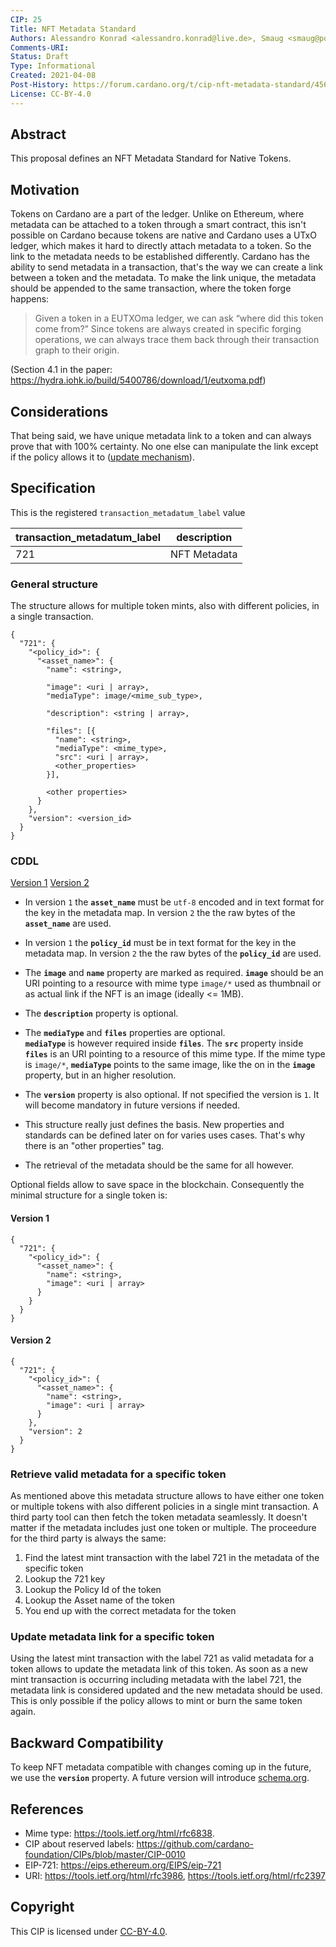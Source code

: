 ```yaml
---
CIP: 25
Title: NFT Metadata Standard
Authors: Alessandro Konrad <alessandro.konrad@live.de>, Smaug <smaug@pool.pm>
Comments-URI:
Status: Draft
Type: Informational
Created: 2021-04-08
Post-History: https://forum.cardano.org/t/cip-nft-metadata-standard/45687 and https://www.reddit.com/r/CardanoDevelopers/comments/mkhlv8/nft_metadata_standard/
License: CC-BY-4.0
---
```


## Abstract

This proposal defines an NFT Metadata Standard for Native Tokens.

## Motivation

Tokens on Cardano are a part of the ledger. Unlike on Ethereum, where metadata can be attached to a token through a smart contract, this isn't possible on Cardano because tokens are native and Cardano uses a UTxO ledger, which makes it hard to directly attach metadata to a token.
So the link to the metadata needs to be established differently.
Cardano has the ability to send metadata in a transaction, that's the way we can create a link between a token and the metadata. To make the link unique, the metadata should be appended to the same transaction, where the token forge happens:

> Given a token in a EUTXOma ledger, we can ask “where did this token come from?” Since tokens
> are always created in specific forging operations, we can always trace them back through their
> transaction graph to their origin.

(Section 4.1 in the paper: https://hydra.iohk.io/build/5400786/download/1/eutxoma.pdf)

## Considerations

That being said, we have unique metadata link to a token and can always prove that with 100% certainty. No one else can manipulate the link except if the policy allows it to ([update mechanism](#update-metadata-link-for-a-specific-token)).

## Specification

This is the registered `transaction_metadatum_label` value

| transaction_metadatum_label | description  |
| --------------------------- | ------------ |
| 721                         | NFT Metadata |

### General structure

The structure allows for multiple token mints, also with different policies, in a single transaction.

```
{
  "721": {
    "<policy_id>": {
      "<asset_name>": {
        "name": <string>,

        "image": <uri | array>,
        "mediaType": image/<mime_sub_type>,

        "description": <string | array>,

        "files": [{
          "name": <string>,
          "mediaType": <mime_type>,
          "src": <uri | array>,
          <other_properties>
        }],

        <other properties>
      }
    },
    "version": <version_id>
  }
}
```

### CDDL

[Version 1](./cddl/version_1.cddl)
[Version 2](./cddl/version_2.cddl)

- In version `1` the **`asset_name`** must be `utf-8` encoded and in text format for the key in the metadata map. In version `2` the the raw bytes of the **`asset_name`** are used.

- In version `1` the **`policy_id`** must be in text format for the key in the metadata map. In version `2` the the raw bytes of the **`policy_id`** are used.

- The **`image`** and **`name`** property are marked as required. **`image`** should be an URI pointing to a resource with mime type `image/*` used as thumbnail or as actual link if the NFT is an image (ideally <= 1MB).

- The **`description`** property is optional.

- The **`mediaType`** and **`files`** properties are optional.<br /> **`mediaType`** is however required inside **`files`**. The **`src`** property inside **`files`** is an URI pointing to a resource of this mime type. If the mime type is `image/*`, **`mediaType`** points to the same image, like the on in the **`image`** property, but in an higher resolution.

- The **`version`** property is also optional. If not specified the version is `1`. It will become mandatory in future versions if needed.

- This structure really just defines the basis. New properties and standards can be defined later on for varies uses cases. That's why there is an "other properties" tag.

- The retrieval of the metadata should be the same for all however.

Optional fields allow to save space in the blockchain. Consequently the minimal structure for a single token is:

#### Version 1

```
{
  "721": {
    "<policy_id>": {
      "<asset_name>": {
        "name": <string>,
        "image": <uri | array>
      }
    }
  }
}
```

#### Version 2

```
{
  "721": {
    "<policy_id>": {
      "<asset_name>": {
        "name": <string>,
        "image": <uri | array>
      }
    },
    "version": 2
  }
}
```

### Retrieve valid metadata for a specific token

As mentioned above this metadata structure allows to have either one token or multiple tokens with also different policies in a single mint transaction. A third party tool can then fetch the token metadata seamlessly. It doesn't matter if the metadata includes just one token or multiple. The proceedure for the third party is always the same:

1. Find the latest mint transaction with the label 721 in the metadata of the specific token
2. Lookup the 721 key
3. Lookup the Policy Id of the token
4. Lookup the Asset name of the token
5. You end up with the correct metadata for the token

### Update metadata link for a specific token

Using the latest mint transaction with the label 721 as valid metadata for a token allows to update the metadata link of this token. As soon as a new mint transaction is occurring including metadata with the label 721, the metadata link is considered updated and the new metadata should be used. This is only possible if the policy allows to mint or burn the same token again.

## Backward Compatibility

To keep NFT metadata compatible with changes coming up in the future, we use the **`version`** property.
A future version will introduce [schema.org](https://schema.org).

## References

- Mime type: https://tools.ietf.org/html/rfc6838.
- CIP about reserved labels: https://github.com/cardano-foundation/CIPs/blob/master/CIP-0010
- EIP-721: https://eips.ethereum.org/EIPS/eip-721
- URI: https://tools.ietf.org/html/rfc3986, https://tools.ietf.org/html/rfc2397

## Copyright

This CIP is licensed under [CC-BY-4.0](https://creativecommons.org/licenses/by/4.0/legalcode).
